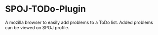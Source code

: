 # SPOJ-TODo-Plugin
A mozilla browser to easily add problems to a ToDo list. Added problems can be viewed on SPOJ profile.
